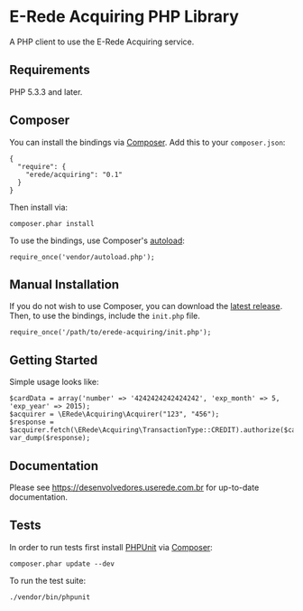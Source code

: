 # E-Rede Acquiring PHP Library

A PHP client to use the E-Rede Acquiring service.

## Requirements

PHP 5.3.3 and later.

## Composer

You can install the bindings via [Composer](http://getcomposer.org/). Add this to your `composer.json`:

    {
      "require": {
        "erede/acquiring": "0.1"
      }
    }

Then install via:

    composer.phar install

To use the bindings, use Composer's [autoload](https://getcomposer.org/doc/00-intro.md#autoloading):

    require_once('vendor/autoload.php');
    
## Manual Installation

If you do not wish to use Composer, you can download the [latest release](https://github.com/hgflima/rede-acquiring/releases). Then, to use the bindings, include the `init.php` file.

    require_once('/path/to/erede-acquiring/init.php');

## Getting Started

Simple usage looks like:

    $cardData = array('number' => '4242424242424242', 'exp_month' => 5, 'exp_year' => 2015);
    $acquirer = \ERede\Acquiring\Acquirer("123", "456");
    $response = $acquirer.fetch(\ERede\Acquiring\TransactionType::CREDIT).authorize($cardData);
    var_dump($response);

## Documentation

Please see https://desenvolvedores.userede.com.br for up-to-date documentation.

## Tests

In order to run tests first install [PHPUnit](http://packagist.org/packages/phpunit/phpunit) via [Composer](http://getcomposer.org/):

    composer.phar update --dev

To run the test suite:

    ./vendor/bin/phpunit

